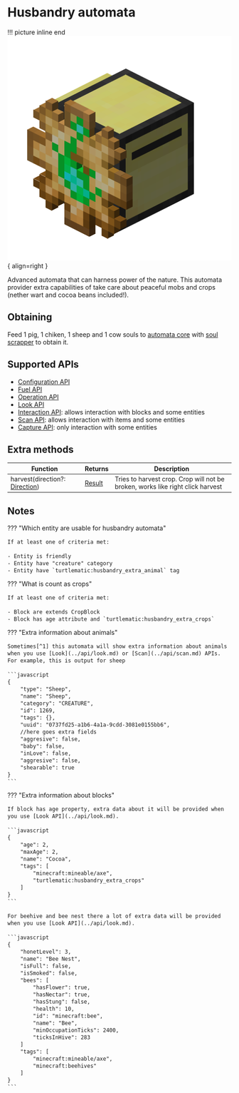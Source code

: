 # Husbandry automata

!!! picture inline end
    ![Header](./../../images/husbandry_automata_turtle.png){ align=right }

Advanced automata that can harness power of the nature. This automata provider extra capabilities of take care about peaceful mobs and crops (nether wart and cocoa beans included!).

## Obtaining

Feed 1 pig, 1 chiken, 1 sheep and 1 cow souls to [automata core](./automata.md) with [soul scrapper](../miscellaneous/soul_scrapper.md) to obtain it.

## Supported APIs

- [Configuration API](../api/configuration.md)
- [Fuel API](../api/fuel.md)
- [Operation API](../api/operation.md)
- [Look API](../api/look.md)
- [Interaction API](../api/interaction.md): allows interaction with blocks and some entities
- [Scan API](../api/scan.md): allows interaction with items and some entities
- [Capture API](../api/capture.md): only interaction with some entities

## Extra methods

| Function                                          | Returns | Description                                                                                                     |
|---------------------------------------------------|---------|-----------------------------------------------------------------------------------------------------------------|
| harvest(direction?: [Direction](../api/introduction.md#direction))                                            | [Result](../api/introduction.md#result)  | Tries to harvest crop. Crop will not be broken, works like right click harvest      |

## Notes

??? "Which entity are usable for husbandry automata"

    If at least one of criteria met:

    - Entity is friendly
    - Entity have "creature" category
    - Entity have `turtlematic:husbandry_extra_animal` tag

??? "What is count as crops"

    If at least one of criteria met:

    - Block are extends CropBlock
    - Block has age attribute and `turtlematic:husbandry_extra_crops`

??? "Extra information about animals"

    Sometimes[^1] this automata will show extra information about animals when you use [Look](../api/look.md) or [Scan](../api/scan.md) APIs. For example, this is output for sheep

    ```javascript
    {
        "type": "Sheep",
        "name": "Sheep",
        "category": "CREATURE",
        "id": 1269,
        "tags": {},
        "uuid": "0737fd25-a1b6-4a1a-9cdd-3081e0155bb6",
        //here goes extra fields
        "aggresive": false,
        "baby": false,
        "inLove": false,
        "aggresive": false,
        "shearable": true
    }
    ```

??? "Extra information about blocks"

    If block has age property, extra data about it will be provided when you use [Look API](../api/look.md).

    ```javascript
    {
        "age": 2,
        "maxAge": 2,
        "name": "Cocoa",
        "tags": [
            "minecraft:mineable/axe",
            "turtlematic:husbandry_extra_crops"
        ]
    }
    ```

    For beehive and bee nest there a lot of extra data will be provided when you use [Look API](../api/look.md).

    ```javascript
    {
        "honetLevel": 3,
        "name": "Bee Nest",
        "isFull": false,
        "isSmoked": false,
        "bees": [
            "hasFlower": true,
            "hasNectar": true,
            "hasStung": false,
            "health": 10,
            "id": "minecraft:bee",
            "name": "Bee",
            "minOccupationTicks": 2400,
            "ticksInHive": 283
        ]
        "tags": [
            "minecraft:mineable/axe",
            "minecraft:beehives"
        ]
    }
    ```

[^1]: When entity class extends Animal. `shearable` available when entity class extends Animal and implements Shearable interface
